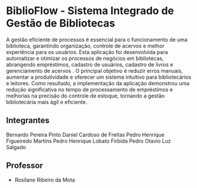 # BiblioFlow - Sistema Integrado de Gestão de Bibliotecas

A gestão eficiente de processos é essencial para o funcionamento de uma biblioteca, garantindo organização, controle de acervos e melhor experiência para os usuários. Esta aplicação foi desenvolvida para automatizar e otimizar os processos de negócios em bibliotecas, abrangendo empréstimos, cadastro de usuários, cadastro de livros e gerenciamento de acervos . O principal objetivo é reduzir erros manuais, aumentar a produtividade e oferecer um sistema intuitivo para bibliotecários e leitores. Como resultado, a implementação da aplicação demonstrou uma redução significativa no tempo de processamento de empréstimos e melhorias na precisão do controle de estoque, tornando a gestão bibliotecária mais ágil e eficiente.

## Integrantes

Bernardo Pereira Pinto
Daniel Cardoso de Freitas
Pedro Henrique Figueiredo Martins
Pedro Henrique Lobato Firbida
Pedro Otavio Luz Salgado

## Professor

* Rosilane Ribeiro da Mota
